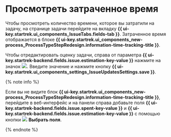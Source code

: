 # Просмотреть затраченное время

Чтобы просмотреть количество времени, которое вы затратили на задачу, на странице задачи перейдите на вкладку **{{ ui-key.startrek.ui_components_IssueTabs.fields-tab }}**. Затраченное время отображается в блоке **{{ ui-key.startrek.ui_components_new-process_ProcessTypeStepRedesign.information-time-tracking-title }}**.  

Чтобы отредактировать оценку задачи, справа от параметра **{{ ui-key.startrek-backend.fields.issue.estimation-key-value }}** нажмите на значок ![](../../_assets/tracker/mobile-edit-param.png). Введите значение и нажмите кнопку **{{ ui-key.startrek.ui_components_settings_IssueUpdatesSettings.save }}**. 

{% note info %}

Если вы не видите блок **{{ ui-key.startrek.ui_components_new-process_ProcessTypeStepRedesign.information-time-tracking-title }}**, перейдите в веб-интерфейс и на панели справа добавьте поля **{{ ui-key.startrek-backend.fields.issue.spent-key-value }}** и **{{ ui-key.startrek-backend.fields.issue.estimation-key-value }}** с помощью кнопки ![](../../_assets/tracker/task-params-btn.png) **Выбрать поля**. 

{% endnote %}
